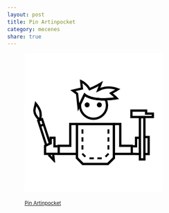 ```yaml
---
layout: post
title: Pin Artinpocket
category: mecenes
share: true
---
```


<figure class="text-center">
	<img src="/public/img/pin-artinpocket-mecenes-artinpocket-regular.png" alt="Pin - mecenes d'artipocket/regular" title="Pin - mecenes d'artipocket/regular">
	<figcaption>
		<p><small><i class="fa fa-facebook"></i> <a href="https://www.facebook.com/pin.artinpocket?fref=ts" title="Pin Artinpocket a Facebook">Pin Artinpocket</a></small></p>
	</figcaption>
</figure>